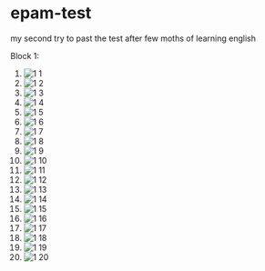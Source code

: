 # epam-test
my second try to past the test after few moths of learning english

Block 1:
 1) ![1 1](https://user-images.githubusercontent.com/67701905/234603885-6a17a4bc-dc60-45c3-bc79-778bf1494dfa.PNG)
 2) ![1 2](https://user-images.githubusercontent.com/67701905/234604107-785372cb-2b85-4d7b-b628-ef7c391c8118.PNG)
 3) ![1 3](https://user-images.githubusercontent.com/67701905/234604126-3ced5105-5d55-4708-8a63-46fcbb7dd00c.PNG)
 4) ![1 4](https://user-images.githubusercontent.com/67701905/234604140-1d9184c1-2546-4539-b16a-d79915ed38e2.PNG)
 5) ![1 5](https://user-images.githubusercontent.com/67701905/234604150-ecf16ff1-ec6a-4d5a-8566-9de930ead713.PNG)
 6) ![1 6](https://user-images.githubusercontent.com/67701905/234604584-764ce2d4-e0b6-4bf8-aa33-87c462264118.PNG)
 7) ![1 7](https://user-images.githubusercontent.com/67701905/234604592-860b3015-fe7a-4e6c-abdb-5ac33e9f1603.PNG)
 8) ![1 8](https://user-images.githubusercontent.com/67701905/234604594-c1c5cab2-d60c-44da-bd8d-bff50f42f7b3.PNG)
 9) ![1 9](https://user-images.githubusercontent.com/67701905/234604599-9d06c040-964b-4a64-be06-e3f566d8ce07.PNG)
 10) ![1 10](https://user-images.githubusercontent.com/67701905/234604648-7ce63e05-0684-4880-aa2b-a8ac32e2ca8b.PNG)
 11) ![1 11](https://user-images.githubusercontent.com/67701905/234604650-96b810ff-f6d6-4894-a716-ea576c25f68e.PNG)
 12) ![1 12](https://user-images.githubusercontent.com/67701905/234604651-8da002f8-7c99-4bb7-9665-3f9d2dee16ef.PNG)
 13) ![1 13](https://user-images.githubusercontent.com/67701905/234604690-39c90190-ae2d-4bcb-9bc0-09b32f3bcda6.PNG)
 14) ![1 14](https://user-images.githubusercontent.com/67701905/234604695-a581a6df-5447-4fdc-9572-6ee66e58ccc6.PNG)
 15) ![1 15](https://user-images.githubusercontent.com/67701905/234604699-e730d45d-3cc6-4e3d-8e4f-7159b9961e41.PNG)
 16) ![1 16](https://user-images.githubusercontent.com/67701905/234604701-2655232e-7233-4984-9750-6f519fbac857.PNG)
 17) ![1 17](https://user-images.githubusercontent.com/67701905/234604706-6ea0dd1e-5f18-4edd-94d4-b5378c212957.PNG)
 18) ![1 18](https://user-images.githubusercontent.com/67701905/234604710-83b208c1-94a5-4fba-a870-74f6d3e062a4.PNG)
 19) ![1 19](https://user-images.githubusercontent.com/67701905/234604712-93330f8e-aa2a-4c6d-b477-8cc2e635f2e4.PNG)
 20) ![1 20](https://user-images.githubusercontent.com/67701905/234604714-d3844e47-3173-4c10-bda8-3149b182a6ec.PNG)
